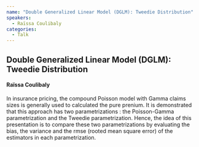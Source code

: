 ```yaml
---
name: "Double Generalized Linear Model (DGLM): Tweedie Distribution"
speakers:
  - Raïssa Coulibaly
categories:
  - Talk
---
```


## Double Generalized Linear Model (DGLM): Tweedie Distribution

####  Raïssa Coulibaly
In insurance pricing, the compound Poisson model with Gamma claims sizes is generally used to calculated the pure prenium. It is demonstrated that this approach has two parametrizations : the Poisson-Gamma parametrization and the Tweedie parametrization. Hence, the idea of this presentation is to compare these two parametrizations by evaluating the bias, the variance and the rmse (rooted mean square error) of the estimators in each parametrization.